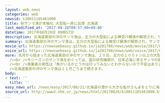 ```yaml
---
layout: web_news
categories: web
newsid: k10011105461000
title: 秋サンマ漁が本格化 大型船一斉に出港 北海道
last_modified_at: '2017-08-20T09:57:00+09:00'
datetime: 2017年08月20日 09時57分
description: 北海道東部の沖のサンマ漁は、主力の大型船による棒受け網漁が解禁され、サンマの水揚げ量が全国で最も多い根室市の花咲港からはおよそ２０隻が一斉に出漁しました。
summary: 北海道東部の沖のサンマ漁は、主力の大型船による棒受け網漁が解禁され、サンマの水揚げ量が全国で最も多い根室市の花咲港からはおよそ２０隻が一斉に出漁しました。
movie_url: https://newswebeasy.github.io/ja201708/news/web/movie/2017/08/21/k10011105461000.mp4
voice_url: https://newswebeasy.github.io/ja201708/news/web/voice/2017/08/21/k10011105461000.mp3
more: 先月から始まった北海道東部の沖のサンマ漁は、２０日、主力の１００トン以上の大型船による棒受け網漁が解禁になりました。<br /><br />サンマの水揚げ量が７年連続で全国で最も多い根室市の花咲港では、未明から漁業者が船に食料などを積み込み、およそ２０隻が北方四島周辺の漁場へ向けて出漁しました。<br
  /><br />今シーズンのサンマ漁をめぐっては、国の研究機関が、日本近海に来るサンマの数は過去最低の水揚げとなった去年をさらに下回るとする見通しを示しています。<br
  /><br />漁業者の男性は「魚がいるかどうかは行ってみないとわからないので不安はありますが、大漁になるよう願っています」と話していました。<br /><br
  />北海道東部の沖のサンマ漁は１１月ごろまで続きます。
body:
- text: ''
  title: ''
easy_news_url: /news/easy/2017/08/21/北海道の港から大きな船がさんまをとりに海に向かう/
source_url: http://www3.nhk.or.jp/news/html/20170820/k10011105461000.html
...
```

